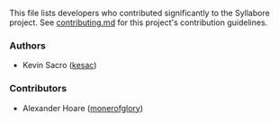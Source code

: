 This file lists developers who contributed significantly to the Syllabore project. See [contributing.md](https://github.com/kesac/Syllabore/blob/main/CONTRIBUTING.md) for this project's contribution guidelines.

### Authors
- Kevin Sacro ([kesac](https://github.com/kesac))
### Contributors
- Alexander Hoare ([monerofglory](https://github.com/monerofglory))
